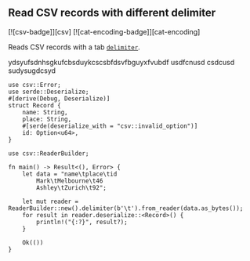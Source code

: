 ## Read CSV records with different delimiter

[![csv-badge]][csv] [![cat-encoding-badge]][cat-encoding]

Reads CSV records with a tab [`delimiter`].

ydsyufsdnhsgkufcbsduykcscsbfdsvfbguyxfvubdf usdfcnusd csdcusd sudysugdcsyd

```rust,edition2018
use csv::Error;
use serde::Deserialize;
#[derive(Debug, Deserialize)]
struct Record {
    name: String,
    place: String,
    #[serde(deserialize_with = "csv::invalid_option")]
    id: Option<u64>,
}

use csv::ReaderBuilder;

fn main() -> Result<(), Error> {
    let data = "name\tplace\tid
		Mark\tMelbourne\t46
		Ashley\tZurich\t92";

    let mut reader = ReaderBuilder::new().delimiter(b'\t').from_reader(data.as_bytes());
    for result in reader.deserialize::<Record>() {
        println!("{:?}", result?);
    }

    Ok(())
}
```

[`delimiter`]: https://docs.rs/csv/1.0.0-beta.3/csv/struct.ReaderBuilder.html#method.delimiter
